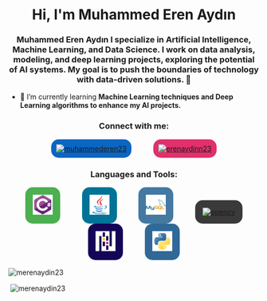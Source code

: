 <h1 align="center">Hi, I'm Muhammed Eren Aydın</h1>
<h3 align="center">Muhammed Eren Aydın I specialize in Artificial Intelligence, Machine Learning, and Data Science. I work on data analysis, modeling, and deep learning projects, exploring the potential of AI systems. My goal is to push the boundaries of technology with data-driven solutions. 🚀</h3>

- 🌱 I’m currently learning **Machine Learning techniques and Deep Learning algorithms to enhance my AI projects.**

<h3 align="center">Connect with me:</h3>
<p align="center">
    <a href="https://linkedin.com/in/muhammederen23" target="blank" style="display: inline-block; margin: 0 20px; padding: 10px; border-radius: 15px; background-color: #0a66c2; transition: transform 0.3s ease;">
        <img src="https://raw.githubusercontent.com/rahuldkjain/github-profile-readme-generator/master/src/images/icons/Social/linked-in-alt.svg" alt="muhammederen23" height="30" width="40" />
    </a>
    <a href="https://instagram.com/erenaydinn23" target="blank" style="display: inline-block; margin: 0 20px; padding: 10px; border-radius: 15px; background-color: #E1306C; transition: transform 0.3s ease;">
        <img src="https://raw.githubusercontent.com/rahuldkjain/github-profile-readme-generator/master/src/images/icons/Social/instagram.svg" alt="erenaydinn23" height="30" width="40" />
    </a>
</p>

<h3 align="center">Languages and Tools:</h3>
<p align="center">
    <a href="https://www.w3schools.com/cs/" target="_blank" rel="noreferrer" style="display: inline-block; margin: 0 20px; padding: 15px; border-radius: 15px; background-color: #4CAF50; transition: transform 0.3s ease;">
        <img src="https://raw.githubusercontent.com/devicons/devicon/master/icons/csharp/csharp-original.svg" alt="csharp" width="40" height="40"/>
    </a>
    <a href="https://www.java.com" target="_blank" rel="noreferrer" style="display: inline-block; margin: 0 20px; padding: 15px; border-radius: 15px; background-color: #007396; transition: transform 0.3s ease;">
        <img src="https://raw.githubusercontent.com/devicons/devicon/master/icons/java/java-original.svg" alt="java" width="40" height="40"/>
    </a>
    <a href="https://www.mysql.com/" target="_blank" rel="noreferrer" style="display: inline-block; margin: 0 20px; padding: 15px; border-radius: 15px; background-color: #4479A1; transition: transform 0.3s ease;">
        <img src="https://raw.githubusercontent.com/devicons/devicon/master/icons/mysql/mysql-original-wordmark.svg" alt="mysql" width="40" height="40"/>
    </a>
    <a href="https://opencv.org/" target="_blank" rel="noreferrer" style="display: inline-block; margin: 0 20px; padding: 15px; border-radius: 15px; background-color: #3A3A3A; transition: transform 0.3s ease;">
        <img src="https://www.vectorlogo.zone/logos/opencv/opencv-icon.svg" alt="opencv" width="40" height="40"/>
    </a>
    <a href="https://pandas.pydata.org/" target="_blank" rel="noreferrer" style="display: inline-block; margin: 0 20px; padding: 15px; border-radius: 15px; background-color: #150458; transition: transform 0.3s ease;">
        <img src="https://raw.githubusercontent.com/devicons/devicon/2ae2a900d2f041da66e950e4d48052658d850630/icons/pandas/pandas-original.svg" alt="pandas" width="40" height="40"/>
    </a>
    <a href="https://www.python.org" target="_blank" rel="noreferrer" style="display: inline-block; margin: 0 20px; padding: 15px; border-radius: 15px; background-color: #306998; transition: transform 0.3s ease;">
        <img src="https://raw.githubusercontent.com/devicons/devicon/master/icons/python/python-original.svg" alt="python" width="40" height="40"/>
    </a>
</p>

<p><img align="center" src="https://github-readme-stats.vercel.app/api/top-langs?username=merenaydin23&show_icons=true&locale=en&layout=compact" alt="merenaydin23" /></p>

<p>&nbsp;<img align="center" src="https://github-readme-stats.vercel.app/api?username=merenaydin23&show_icons=true&locale=en" alt="merenaydin23" /></p>
